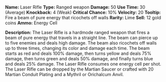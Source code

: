 **Name:** Laser Rifle
**Type:** Ranged weapon
**Damage:** 50
**Use Time:** 30 (Average)
**Knockback:** 4 (Weak)
**Critical Chance:** 10%
**Velocity:** 20
**Tooltip:** Fire a beam of pure energy that ricochets off walls
**Rarity:** Lime
**Sell:** 12 gold coins
**Ammo:** Energy Cell

**Description:**
The Laser Rifle is a hardmode ranged weapon that fires a beam of pure energy that travels in a straight line. The beam can pierce up to five enemies and deals high damage. The beam also ricochets off walls up to three times, changing its color and damage each time. The beam starts as red and deals 100% damage, then turns yellow and deals 75% damage, then turns green and deals 50% damage, and finally turns blue and deals 25% damage. The Laser Rifle consumes one energy cell per shot. The Laser Rifle can be dropped by the Martian Saucer or crafted with 20 Martian Conduit Plating and a Mythril or Orichalcum Anvil.
